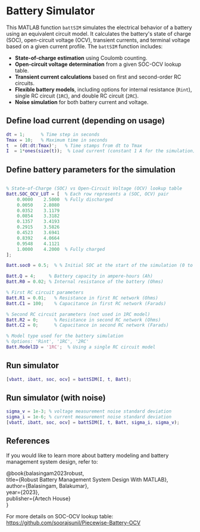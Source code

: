 # Battery Simulator 

This MATLAB function `battSIM` simulates the electrical behavior of a battery using an equivalent circuit model. It calculates the battery's state of charge (SOC), open-circuit voltage (OCV), transient currents, and terminal voltage based on a given current profile. The `battSIM` function includes: 
- **State-of-charge estimation** using Coulomb counting.
- **Open-circuit voltage determination** from a given SOC-OCV lookup table.
- **Transient current calculations** based on first and second-order RC circuits.
- **Flexible battery models**, including options for internal resistance (`Rint`), single RC circuit (`1RC`), and double RC circuit (`2RC`).
- **Noise simulation** for both battery current and voltage.

## Define load current (depending on usage)
```matlab
dt = 1;      % Time step in seconds
Tmax = 10;   % Maximum time in seconds
t  = (dt:dt:Tmax)';   % Time stamps from dt to Tmax
I  = 1*ones(size(t));  % Load current (constant 1 A for the simulation)
```

## Define battery parameters for the simulation
```matlab

% State-of-Charge (SOC) vs Open-Circuit Voltage (OCV) lookup table
Batt.SOC_OCV_LUT = [  % Each row represents a (SOC, OCV) pair
    0.0000    2.5000  % Fully discharged
    0.0050    2.8080
    0.0352    3.1179
    0.0854    3.3182
    0.1357    3.4193
    0.2915    3.5826
    0.4523    3.6941
    0.8392    4.0664
    0.9548    4.1121
    1.0000    4.2000  % Fully charged
];

Batt.soc0 = 0.5;  % % Initial SOC at the start of the simulation (0 to 1)

Batt.Q = 4;     % Battery capacity in ampere-hours (Ah)
Batt.R0 = 0.02; % Internal resistance of the battery (Ohms)

% First RC circuit parameters
Batt.R1 = 0.01;   % Resistance in first RC network (Ohms)
Batt.C1 = 100;    % Capacitance in first RC network (Farads)

% Second RC circuit parameters (not used in 1RC model)
Batt.R2 = 0;      % Resistance in second RC network (Ohms)
Batt.C2 = 0;      % Capacitance in second RC network (Farads)

% Model type used for the battery simulation
% Options: 'Rint', '1RC', '2RC'
Batt.ModelID = '1RC';  % Using a single RC circuit model
```

## Run simulator
```matlab
[vbatt, ibatt, soc, ocv] = battSIM(I, t, Batt);
```

## Run simulator (with noise)
```matlab
sigma_v = 1e-3; % voltage measurement noise standard deviation 
sigma_i = 1e-6; % current measurement noise standard deviation 
[vbatt, ibatt, soc, ocv] = battSIM(I, t, Batt, sigma_i, sigma_v);
```

## References
If you would like to learn more about battery modeling and battery management system design, refer to:

@book{balasingam2023robust,  
  title={Robust Battery Management System Design With MATLAB},  
  author={Balasingam, Balakumar},  
  year={2023},  
  publisher={Artech House}  
}

For more details on SOC-OCV lookup table: 
https://github.com/soorajsunil/Piecewise-Battery-OCV
